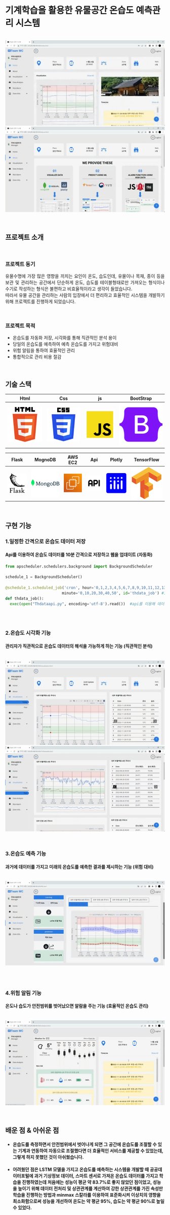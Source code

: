 # 기계학습을 활용한 유물공간 온습도 예측관리 시스템

<p align="center">
  <br>
  <img src="./readme_img/wc.jpg">
  <br>
  <img src="./readme_img/wc1.jpg">
  <br>
</p>

<br>


## 프로젝트 소개


<br>


### 프로젝트 동기
<p align="justify">
유물수명에 가장 많은 영향을 끼치는 요인이 온도, 습도인데, 유물이나 목재, 종이 등을 보관 및 관리하는 공간에서 단순하게 온도, 습도를 테이블형태로만 가져오는 형식이나 수기로 작성하는 형식은 불편하고 비효율적이라고 생각이 들었습니다.<br>
따라서 유물 공간을 관리하는 사람의 입장에서 더 편리하고 효율적인 시스템을 개발하기 위해 프로젝트를 진행하게 되었습니다.
</p>


<br>

###  프로젝트 목적
- 온습도를 자동화 저장, 시각화를 통해 직관적인 분석 용이
- 당일의 온습도를 예측하여 예측 온습도를 가지고 위험대비 
- 위험 알림을 통하여 효율적인 관리
- 통합적으로 관리 비용 절감



<br>

## 기술 스택

| Html | Css | js | BootStrap |
| :--------: | :--------: | :------: | :-----: | 
|   ![html]    |   ![css]    | ![js] | ![bootstrap] |

| Flask | MognoDB | AWS EC2 | Api | Plotly | TensorFlow |
| :--------: | :--------: | :------: | :-----: | :-----: | :-----: | 
|   ![flask]    |   ![mongodb]    | ![ec2] | ![api] | ![plotly] | ![tensorflow] |


<br>

## 구현 기능

### 1.일정한 간격으로 온습도 데이터 저장
#### Api를 이용하여 온습도 데이터를 10분 간격으로 저장하고 웹을 업데이트 (자동화)

  ```python
from apscheduler.schedulers.background import BackgroundScheduler
  
schedule_1 = BackgroundScheduler()

@schedule_1.scheduled_job('cron', hour='0,1,2,3,4,5,6,7,8,9,10,11,12,13,14,15,16,17,18,19,20,21,22,23', 
                           minute='0,10,20,30,40,50', id='thdata_job') #10분간격으로 실행
def thdata_job():
    exec(open("Thdataapi.py", encoding='utf-8').read())  #api를 이용해 데이터를 가져오는 코드
    
```    


<br>


### 2.온습도 시각화 기능
#### 관리자가 직관적으로 온습도 데이터의 해석을 가능하게 하는 기능 (직관적인 분석)
<p align="center">
  <br>
  <img src="./readme_img/wc2.jpg">
  <br>
  <img src="./readme_img/wc3.jpg">
</p>


<br>


### 3.온습도 예측 기능
####  과거에 데이터를 가지고 미래의 온습도를 예측한 결과를 제시하는 기능 (위험 대비)
<p align="center">
  <br>
  <img src="./readme_img/wc4.jpg">
  <br>
</p>

<br>

<br>


### 4.위험 알림 기능
#### 온도나 습도가 안전범위를 벗어났으면 알람을 주는 기능 (효율적인 온습도 관리)
<p align="center">
  <br>
  <img src="./readme_img/wc5.jpg">
  <br>
 
</p>



<br>

## 배운 점 & 아쉬운 점
- #### 온습도를 측정하면서 안전범위에서 벗어나게 되면 그 공간에 온습도를 조절할 수 있는 기계과 연동하여 자동으로 조절했다면 더 효율적인 서비스를 제공할 수 있었는데, 그렇게 하지 못했던 것이 아쉬웠습니다.

- #### 어려웠던 점은 LSTM 모델을 가지고 온습도를 예측하는 시스템을 개발할 때 공공데이터포털에 과거 기상정보 데이터, 스마트 센서로 가져온 온습도 데이터를 가지고 학습을 진행하였는데 처음에는 성능이 평균 약 83.7%로 좋지 않았던 점이었고, 성능을 높이기 위해 데이터 전처리 및 상관관계를 계산하여 강한 상관관계를 가진 속성만 학습을 진행하는 방법과 minmax 스칼라를 이용하여 표준화시켜 이상치의 영향을 최소화함으로써 성능을 개선하여 온도는 약 평균 95%, 습도는 약 평균 90%로 높일 수 있었다.

<p align="justify">

</p>

<br>



<!-- Stack Icon Refernces -->

[html]: /readme_img/html.svg
[css]: /readme_img/css.svg
[bootstrap]: /readme_img/bootstrap.svg
[js]: /readme_img/js.svg
[flask]: /readme_img/flask.svg
[mongodb]: /readme_img/mongodb.svg
[ec2]: /readme_img/ec2.svg
[api]: /readme_img/api.svg
[plotly]: /readme_img/plotly.svg
[tensorflow]: /readme_img/tensorflow.svg

